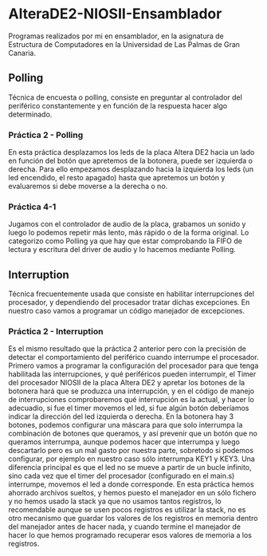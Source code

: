 # AlteraDE2-NIOSII-Ensamblador
Programas realizados por mi en ensamblador, en la asignatura de Estructura de Computadores en la Universidad de Las Palmas de Gran Canaria.

## Polling
Técnica de encuesta o polling, consiste en preguntar al controlador del periférico constantemente y en función de la respuesta hacer algo determinado.

### Práctica 2 - Polling
En esta práctica desplazamos los leds de la placa Altera DE2 hacia un lado en función del botón que apretemos de la botonera, puede ser izquierda o derecha.
Para ello empezamos desplazando hacia la izquierda los leds (un led encendido, el resto apagado) hasta que apretemos un botón y evaluaremos si debe moverse a la derecha o no.

### Práctica 4-1
Jugamos con el controlador de audio de la placa, grabamos un sonido y luego lo podemos repetir más lento, más rápido o de la forma original.
Lo categorizo como Polling ya que hay que estar comprobando la FIFO de lectura y escritura del driver de audio y lo hacemos mediante Polling.

## Interruption
Técnica frecuentemente usada que consiste en habilitar interrupciones del procesador, y dependiendo del procesador tratar dichas excepciones.
En nuestro caso vamos a programar un código manejador de excepciones.

### Práctica 2 - Interruption
Es el mismo resultado que la práctica 2 anterior pero con la precisión de detectar el comportamiento del periférico cuando interrumpe el procesador.
Primero vamos a programar la configuración del procesador para que tenga habilitada las interrupciones, y qué periféricos pueden interrumpir, el Timer del procesador NIOSII de la placa Altera DE2 y apretar los botones de la botonera hará que se produzca una interrupción, y en el código de manejo de interrupciones comprobaremos qué interrupción es la actual, y hacer lo adecuadio, si fue el timer movemos el led, si fue algún botón deberíamos indicar la dirección del led izquierda o derecha.
En la botonera hay 3 botones, podemos configurar una máscara para que solo interrumpa la combinación de botones que queramos, y así prevenir que un botón que no queramos interrumpa, aunque podemos hacer que interrumpa y luego descartarlo pero es un mal gasto por nuestra parte, sobretodo si podemos configurar, por ejemplo en nuestro caso sólo interrumpa KEY1 y KEY3.
Una diferencia principal es que el led no se mueve a partir de un bucle infinito, sino cada vez que el timer del procesador (configurado en el main.s) interrumpe, movemos el led a donde corresponde.
En esta práctica hemos ahorrado archivos sueltos, y hemos puesto el manejador en un sólo fichero y no hemos usado la stack ya que no usamos tantos registros, lo recomendable aunque se usen pocos registros es utilizar la stack, no es otro mecanismo que guardar los valores de los registros en memoria dentro del manejador antes de hacer nada, y cuando termine el manejador de hacer lo que hemos programado recuperar esos valores de memoria a los registros.
